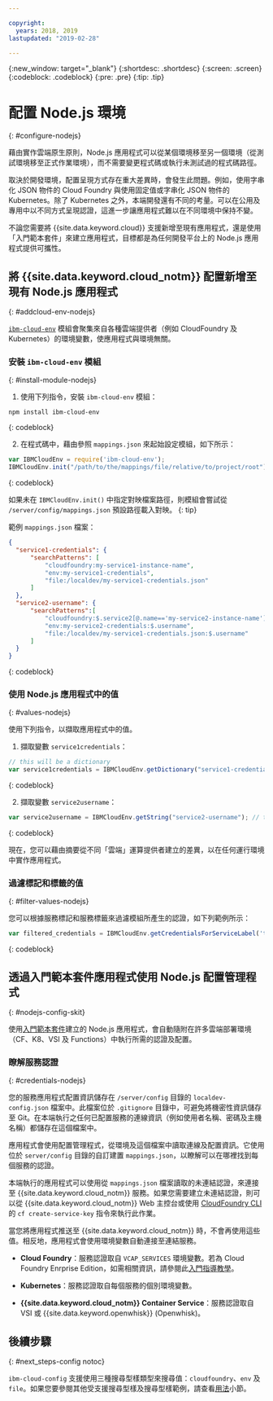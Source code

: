 ```yaml
---

copyright:
  years: 2018, 2019
lastupdated: "2019-02-28"

---
```


{:new_window: target="_blank"}
{:shortdesc: .shortdesc}
{:screen: .screen}
{:codeblock: .codeblock}
{:pre: .pre}
{:tip: .tip}

# 配置 Node.js 環境
{: #configure-nodejs}

藉由實作雲端原生原則，Node.js 應用程式可以從某個環境移至另一個環境（從測試環境移至正式作業環境），而不需要變更程式碼或執行未測試過的程式碼路徑。

取決於開發環境，配置呈現方式存在重大差異時，會發生此問題。例如，使用字串化 JSON 物件的 Cloud Foundry 與使用固定值或字串化 JSON 物件的 Kubernetes。除了 Kubernetes 之外，本端開發還有不同的考量。可以在公用及專用中以不同方式呈現認證，這進一步讓應用程式難以在不同環境中保持不變。

不論您需要將 {{site.data.keyword.cloud}} 支援新增至現有應用程式，還是使用「入門範本套件」來建立應用程式，目標都是為任何開發平台上的 Node.js 應用程式提供可攜性。

## 將 {{site.data.keyword.cloud_notm}} 配置新增至現有 Node.js 應用程式
{: #addcloud-env-nodejs}

[`ibm-cloud-env`](https://github.com/ibm-developer/ibm-cloud-env) 模組會聚集來自各種雲端提供者（例如 CloudFoundry 及 Kubernetes）的環境變數，使應用程式與環境無關。

### 安裝 `ibm-cloud-env` 模組
{: #install-module-nodejs}

1. 使用下列指令，安裝 `ibm-cloud-env` 模組：
  ```
  npm install ibm-cloud-env
  ```
  {: codeblock}

2. 在程式碼中，藉由參照 `mappings.json` 來起始設定模組，如下所示：
  ```js
  var IBMCloudEnv = require('ibm-cloud-env');
  IBMCloudEnv.init("/path/to/the/mappings/file/relative/to/project/root");
  ```
  {: codeblock}

  如果未在 `IBMCloudEnv.init()` 中指定對映檔案路徑，則模組會嘗試從 `/server/config/mappings.json` 預設路徑載入對映。
  {: tip}

  範例 `mappings.json` 檔案：
  ```json
  {
    "service1-credentials": {
        "searchPatterns": [
            "cloudfoundry:my-service1-instance-name", 
            "env:my-service1-credentials", 
            "file:/localdev/my-service1-credentials.json" 
        ]
    },
    "service2-username": {
        "searchPatterns":[
            "cloudfoundry:$.service2[@.name=='my-service2-instance-name'].credentials.username",
            "env:my-service2-credentials:$.username",
            "file:/localdev/my-service1-credentials.json:$.username" 
        ]
    }
  }
  ```
  {: codeblock}

### 使用 Node.js 應用程式中的值
{: #values-nodejs}

使用下列指令，以擷取應用程式中的值。

1. 擷取變數 `service1credentials`：
  ```js
  // this will be a dictionary
  var service1credentials = IBMCloudEnv.getDictionary("service1-credentials");
  ```
  {: codeblock}

2. 擷取變數 `service2username`：
  ```js
  var service2username = IBMCloudEnv.getString("service2-username"); // this will be a string
  ```
  {: codeblock}

現在，您可以藉由摘要從不同「雲端」運算提供者建立的差異，以在任何運行環境中實作應用程式。

### 過濾標記和標籤的值
{: #filter-values-nodejs}

您可以根據服務標記和服務標籤來過濾模組所產生的認證，如下列範例所示：
```js
var filtered_credentials = IBMCloudEnv.getCredentialsForServiceLabel('tag', 'label', credentials)); // returns a Json with credentials for specified service tag and label
```
{: codeblock}

## 透過入門範本套件應用程式使用 Node.js 配置管理程式
{: #nodejs-config-skit}

使用[入門範本套件](https://cloud.ibm.com/developer/appservice/starter-kits/)建立的 Node.js 應用程式，會自動隨附在許多雲端部署環境（CF、K8、VSI 及 Functions）中執行所需的認證及配置。

### 瞭解服務認證
{: #credentials-nodejs}

您的服務應用程式配置資訊儲存在 `/server/config` 目錄的 `localdev-config.json` 檔案中。此檔案位於 `.gitignore` 目錄中，可避免將機密性資訊儲存至 Git。在本端執行之任何已配置服務的連線資訊（例如使用者名稱、密碼及主機名稱）都儲存在這個檔案中。

應用程式會使用配置管理程式，從環境及這個檔案中讀取連線及配置資訊。它使用位於 `server/config` 目錄的自訂建置 `mappings.json`，以瞭解可以在哪裡找到每個服務的認證。

本端執行的應用程式可以使用從 `mappings.json` 檔案讀取的未連結認證，來連接至 {{site.data.keyword.cloud_notm}} 服務。如果您需要建立未連結認證，則可以從 {{site.data.keyword.cloud_notm}} Web 主控台或使用 [CloudFoundry CLI](https://docs.cloudfoundry.org/cf-cli/) 的 `cf create-service-key` 指令來執行此作業。

當您將應用程式推送至 {{site.data.keyword.cloud_notm}} 時，不會再使用這些值。相反地，應用程式會使用環境變數自動連接至連結服務。

* **Cloud Foundry**：服務認證取自 `VCAP_SERVICES` 環境變數。若為 Cloud Foundry Enrprise Edition，如需相關資訊，請參閱此[入門指導教學](/docs/cloud-foundry/getting-started.html#getting-started)。

* **Kubernetes**：服務認證取自每個服務的個別環境變數。

* **{{site.data.keyword.cloud_notm}} Container Service**：服務認證取自 VSI 或 {{site.data.keyword.openwhisk}} (Openwhisk)。

## 後續步驟
{: #next_steps-config notoc}

`ibm-cloud-config` 支援使用三種搜尋型樣類型來搜尋值：`cloudfoundry`、`env` 及 `file`。如果您要參閱其他受支援搜尋型樣及搜尋型樣範例，請查看[用法](https://github.com/ibm-developer/ibm-cloud-env#usage)小節。
